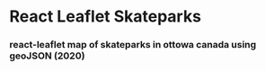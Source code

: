 # React Leaflet Skateparks

### react-leaflet map of skateparks in ottowa canada using geoJSON (2020)
